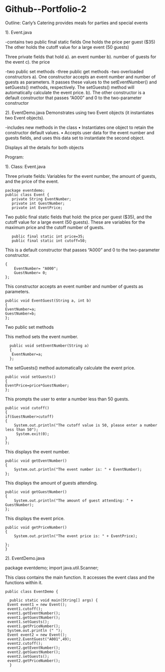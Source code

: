 # Github--Portfolio-2
  Outline: 
Carly’s Catering provides meals for parties and special events 

1). Event.java 

-contains two public final static fields
One holds the price per guest ($35)
The other holds the cutoff value for a large event (50 guests)

Three private fields that hold 
a). an event number 
b). number of guests for the event
c). the price

-two public set methods
-three public get methods
-two overloaded constructors
a). One constructor accepts an event number and number of guests as parameters. It passes these values to the setEventNumber() and setGuests() methods, respectively. The setGuests() method will automatically calculate the event price. 
b). The other constructor is a default constructor that passes “A000” and 0 to the two-parameter constructor


 2). EventDemo.java 
Demonstrates using two Event objects (it instantiates two Event objects).

 -includes new methods in the class 
• Instantiates one object to retain the constructor default values. 
• Accepts user data for the event number and guests fields, and uses this data set to instantiate the second object. 

Displays all the details for both objects





Program: 

1). Class: Event.java 

Three private fields: Variables for the event number, the amount of guests, and the price of the event.
```
package eventdemo;
public class Event {
   private String EventNumber;
   private int GuestNumber;
   private int EventPrice;
```

Two public final static fields that hold: the price per guest ($35), and the cutoff value for a large event (50 guests). These are variables for the maximum price and the cutoff number of guests.
```
   public final static int price=35;
   public final static int cutoff=50;
   ```

This is a default constructor that passes “A000” and 0 to the two-parameter constructor. 
   ```Event()
   {
       EventNumber= "A000";
       GuestNumber= 0;
   };
   ```
   
   This constructor accepts an event number and number of guests as parameters.
   ```
   public void EventGuest(String a, int b)
   {
   EventNumber=a;
   GuestNumber=b;
   };
 ```

  Two public set methods 


This method sets the event number.
 ```  
   public void setEventNumber(String a)
   {
    EventNumber=a;
   };
   ```
   
   The setGuests() method automatically calculate the event price.
   ```
   public void setGuests()
   {
   EventPrice=price*GuestNumber;
   };
   ```
   
   This prompts the user to enter a number less than 50 guests.
   ```
   public void cutoff()
   {
   if(GuestNumber>cutoff)
   {
       System.out.println("The cutoff value is 50, please enter a number less than 50");
        System.exit(0);
   }
   };
   ```
   
   This displays the event number.
   ```
   public void getEventNumber()
   {
       System.out.println("The event number is: " + EventNumber);
   };
   ```
   
   This displays the amount of guests attending.
   ```
   public void getGuestNumber()
   {
       System.out.println("The amount of guest attending: " + GuestNumber);
   };
   ```
   
This displays the event price.
   
   ```
   public void getPriceNumber()
   {
       System.out.println("The event price is: " + EventPrice);

   };  
}
```

2). EventDemo.java 


package eventdemo;
import java.util.Scanner; 


This class contains the main function. It accesses the event class and the functions within it. 
  ```
public class EventDemo {

    public static void main(String[] args) {
   Event event1 = new Event();
   event1.cutoff();
   event1.getEventNumber();
   event1.getGuestNumber();
   event1.setGuests();
   event1.getPriceNumber();
   System.out.println (" ");
   Event event2 = new Event();
   event2.EventGuest("A001",49);
   event2.cutoff();
   event2.getEventNumber();
   event2.getGuestNumber();
   event2.setGuests();
   event2.getPriceNumber();
    } 
   ```
    
